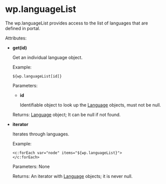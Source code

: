 # wp.languageList 

The wp.languageList provides access to the list of languages that are defined in portal.

Attributes:

-   **get\(id\)**

    Get an individual language object.

    Example:

    ```
    ${wp.languageList[id]}
    ```

    Parameters:

    -   **id**

        Identifiable object to look up the [Language](themeopt_el_bean_lang.md) objects, must not be null.

    Returns: [Language](themeopt_el_bean_lang.md) object; It can be null if not found.

-   **iterator**

    Iterates through languages.

    Example:

    ```
    <c:forEach var="node" items="${wp.languageList}">
    </c:forEach>
    ```

    Parameters: None

    Returns: An iterator with [Language](themeopt_el_bean_lang.md) objects; it is never null.


